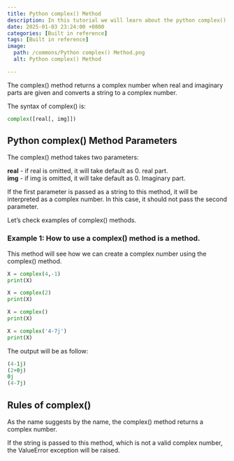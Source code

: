 ```yaml
---
title: Python complex() Method
description: In this tutorial we will learn about the python complex() method and its uses.
date: 2025-01-03 23:24:00 +0800
categories: [Built in reference]
tags: [Built in reference]
image:
  path: /commons/Python complex() Method.png
  alt: Python complex() Method

---
```


The complex() method returns a complex number when real and imaginary parts are given and converts a string to a complex number.

<script type="text/javascript">
	atOptions = {
		'key' : 'f934c5057f4cfe34762901514605d248',
		'format' : 'iframe',
		'height' : 180,
		'width' : 800,
		'params' : {}
	};
</script>
<script type="text/javascript" src="https://www.highperformanceformat.com/f934c5057f4cfe34762901514605d248/invoke.js"></script>
The syntax of complex() is:

```python
complex([real[, img]])
```

## Python complex() Method  Parameters

<script type="text/javascript">
	atOptions = {
		'key' : 'f934c5057f4cfe34762901514605d248',
		'format' : 'iframe',
		'height' : 180,
		'width' : 800,
		'params' : {}
	};
</script>
<script type="text/javascript" src="https://www.highperformanceformat.com/f934c5057f4cfe34762901514605d248/invoke.js"></script>
The complex() method takes two parameters:

**real** \- if real is omitted, it will take default as 0\. real part.  
**img** \- if img is omitted, it will take default as 0\. Imaginary part.

If the first parameter is passed as a string to this method, it will be interpreted as a complex number. In this case, it should not pass the second parameter.

Let’s check examples of complex() methods.

### Example 1: How to use a complex() method is a method.

This method will see how we can create a complex number using the complex() method.

```python
X = complex(4,-1)
print(X)

X = complex(2)
print(X)

X = complex()
print(X)

X = complex('4-7j')
print(X)
```

<script type="text/javascript">
	atOptions = {
		'key' : 'f934c5057f4cfe34762901514605d248',
		'format' : 'iframe',
		'height' : 180,
		'width' : 800,
		'params' : {}
	};
</script>
<script type="text/javascript" src="https://www.highperformanceformat.com/f934c5057f4cfe34762901514605d248/invoke.js"></script>
 The output will be as follow:

```python
(4-1j)
(2+0j)
0j
(4-7j)
```
## Rules of complex()

As the name suggests by the name, the complex() method returns a complex number.

If the string is passed to this method, which is not a valid complex number, the ValueError exception will be raised.

